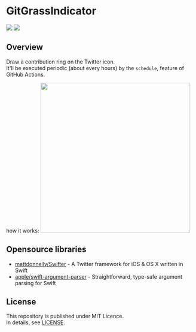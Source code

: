 # GitGrassIndicator

![](https://img.shields.io/badge/Language-Swift-FA7343?logo=swift)
![](https://github.com/Enchan1207/GitGrassIndicator/workflows/Periodic%20update%20workflow/badge.svg)

## Overview

Draw a contribution ring on the Twitter icon.  
It'll be executed periodic (about every hours) by the `schedule`, feature of GitHub Actions.  

how it works:
<img src="https://user-images.githubusercontent.com/51850597/107844306-9e0db880-6e15-11eb-8fb3-d0885f5b4731.png" width="400">

## Opensource libraries

 - [mattdonnelly/Swifter](https://github.com/mattdonnelly/Swifter) - A Twitter framework for iOS & OS X written in Swift
 - [apple/swift-argument-parser](https://github.com/apple/swift-argument-parser) - Straightforward, type-safe argument parsing for Swift 

## License

This repository is published under MIT Licence.  
In details, see [LICENSE](/Enchan1207/GitGrassIndicator/blob/main/LICENSE).  
